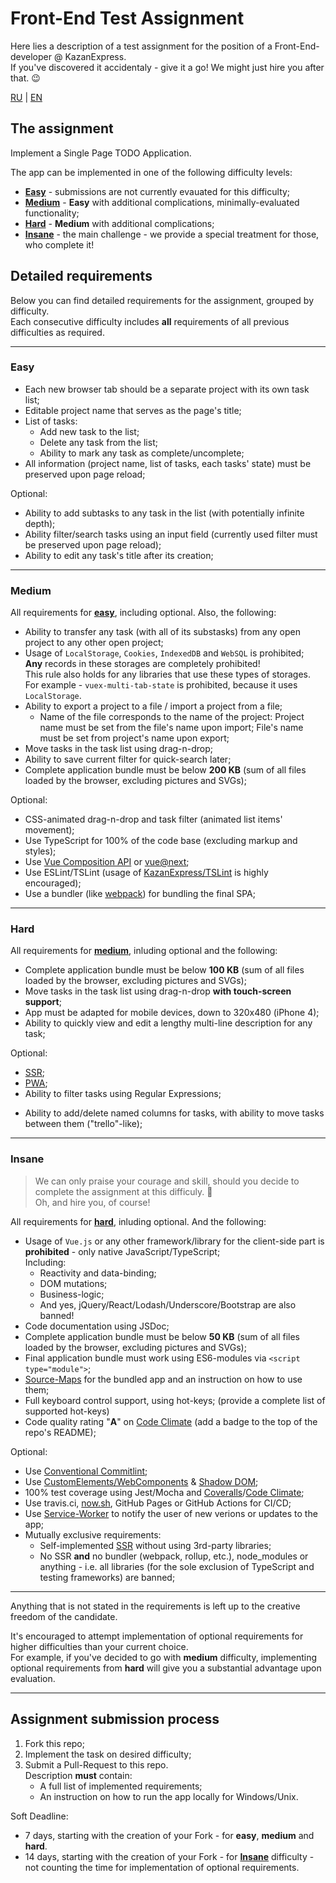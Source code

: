 # Front-End Test Assignment

Here lies a description of a test assignment for the position of a Front-End-developer @ KazanExpress.\
If you've discovered it accidentaly - give it a go! We might just hire you after that. 😉

[RU](README.md) | [EN](README_EN.md)

## The assignment

Implement a Single Page TODO Application.

The app can be implemented in one of the following difficulty levels:

- [**Easy**](#easy) - submissions are not currently evauated for this difficulty;
- [**Medium**](#medium) - **Easy** with additional complications, minimally-evaluated functionality;
- [**Hard**](#hard) - **Medium** with additional complications;
- [**Insane**](#insane) - the main challenge - we provide a special treatment for those, who complete it!

## Detailed requirements

Below you can find detailed requirements for the assignment, grouped by difficulty.\
Each consecutive difficulty includes **all** requirements of all previous difficulties as required.

---

### **Easy**

- Each new browser tab should be a separate project with its own task list;
- Editable project name that serves as the page's title;
- List of tasks:
  - Add new task to the list;
  - Delete any task from the list;
  - Ability to mark any task as complete/uncomplete;
- All information (project name, list of tasks, each tasks' state) must be preserved upon page reload;

Optional:
- Ability to add subtasks to any task in the list (with potentially infinite depth);
- Ability filter/search tasks using an input field (currently used filter must be preserved upon page reload);
- Ability to edit any task's title after its creation;

---

### **Medium**

All requirements for [**easy**](#easy), including optional.
Also, the following:

- Ability to transfer any task (with all of its substasks) from any open project to any other open project;
- Usage of `LocalStorage`, `Cookies`, `IndexedDB` and `WebSQL` is prohibited;\
  **Any** records in these storages are completely prohibited!\
  This rule also holds for any libraries that use these types of storages.\
  For example - `vuex-multi-tab-state` is prohibited, because it uses `LocalStorage`.
- Ability to export a project to a file / import a project from a file;
  - Name of the file corresponds to the name of the project:
    Project name must be set from the file's name upon import;
    File's name must be set from project's name upon export;
- Move tasks in the task list using drag-n-drop;
- Ability to save current filter for quick-search later;
- Complete application bundle must be below **200 KB** (sum of all files loaded by the browser, excluding pictures and SVGs);

Optional:
- CSS-animated drag-n-drop and task filter (animated list items' movement);
- Use TypeScript for 100% of the code base (excluding markup and styles);
- Use [Vue Composition API](https://vue-composition-api-rfc.netlify.com/) or [vue@next](https://www.npmjs.com/package/vue/v/next);
- Use ESLint/TSLint (usage of [KazanExpress/TSLint](https://github.com/KazanExpress/tslint) is highly encouraged);
- Use a bundler (like [webpack](https://webpack.js.org/)) for bundling the final SPA;

---

### **Hard**

All requirements for [**medium**](#medium), inluding optional and the following:

- Complete application bundle must be below **100 KB** (sum of all files loaded by the browser, excluding pictures and SVGs);
- Move tasks in the task list using drag-n-drop **with touch-screen support**;
- App must be adapted for mobile devices, down to 320x480 (iPhone 4);
- Ability to quickly view and edit a lengthy multi-line description for any task;

Optional:
- [SSR](https://google.com/search?q=SSR+(web+development));
- [PWA](https://google.com/search?q=PWA+(web+development));
- Ability to filter tasks using Regular Expressions;
<!-- - Если в двух вкладках открыт один и тот же проект (например, совершён импорт из одного и того же файла),\
  **все** действия в этих вкладках/проектах должны синхронизироваться без задержки.\
  Включая (но не ограничиваясь):
  - Название проекта;
  - Список, состояния, описания, порядок и названия всех задач\
    (например, при добавлении задачи в одной вкладке - она должна появиться и в другой);
  - Список сохранённых фильтров; -->
- Ability to add/delete named columns for tasks, with ability to move tasks between them ("trello"-like);

---

### **Insane**

> We can only praise your courage and skill, should you decide to complete the assignment at this difficuly. 👏\
> Oh, and hire you, of course!

All requirements for [**hard**](#hard), inluding optional. And the following:

- Usage of `Vue.js` or any other framework/library for the client-side part is **prohibited** - only native JavaScript/TypeScript;\
  Including:
  - Reactivity and data-binding;
  - DOM mutations;
  - Business-logic;
  - And yes, jQuery/React/Lodash/Underscore/Bootstrap are also banned!
- Code documentation using JSDoc;
- Complete application bundle must be below **50 KB** (sum of all files loaded by the browser, excluding pictures and SVGs);
- Final application bundle must work using ES6-modules via `<script type="module">`;
- [Source-Maps](https://developer.mozilla.org/en-US/docs/Tools/Debugger/How_to/Use_a_source_map) for the bundled app and an instruction on how to use them;
- Full keyboard control support, using hot-keys;
  (provide a complete list of supported hot-keys)
- Code quality rating "**A**" on [Code Climate](https://codeclimate.com) (add a badge to the top of the repo's README);

Optional:
- Use [Conventional Commitlint](https://github.com/conventional-changelog/commitlint);
- Use [CustomElements/WebComponents](https://developer.mozilla.org/en-US/docs/Web/Web_Components) & [Shadow DOM](https://developer.mozilla.org/en-US/docs/Web/Web_Components/Using_shadow_DOM);
- 100% test coverage using Jest/Mocha and [Coveralls](https://coveralls.io)/[Code Climate](https://codeclimate.com);
- Use travis.ci, [now.sh](https://zeit.co/home), GitHub Pages or GitHub Actions for CI/CD;
- Use [Service-Worker](https://developer.mozilla.org/en-US/docs/Web/API/Service_Worker_API) to notify the user of new verions or updates to the app;
- Mutually exclusive requirements:
  - Self-implemented [SSR](https://google.com/search?q=SSR+(web+development)) without using 3rd-party libraries;
  - No SSR **and** no bundler (webpack, rollup, etc.), node_modules or anything - i.e. all libraries (for the sole exclusion of TypeScript and testing frameworks) are banned;


---

Anything that is not stated in the requirements is left up to the creative freedom of the candidate.

It's encouraged to attempt implementation of optional requirements for higher difficulties than your current choice.\
For example, if you've decided to go with **medium** difficulty, implementing optional requirements from **hard** will give you a substantial advantage upon evaluation.

---

## Assignment submission process

1. Fork this repo;
2. Implement the task on desired difficulty;
3. Submit a Pull-Request to this repo.\
   Description **must** contain:
   - A full list of implemented requirements;
   - An instruction on how to run the app locally for Windows/Unix.

Soft Deadline:
 - 7 days, starting with the creation of your Fork - for **easy**, **medium** and **hard**.
 - 14 days, starting with the creation of your Fork - for [**Insane**](#insane) difficulty - not counting the time for implementation of optional requirements.
